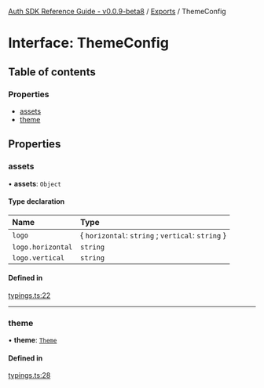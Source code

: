 [Auth SDK Reference Guide - v0.0.9-beta8](../README.md) / [Exports](../modules.md) / ThemeConfig

# Interface: ThemeConfig

## Table of contents

### Properties

- [assets](ThemeConfig.md#assets)
- [theme](ThemeConfig.md#theme)

## Properties

### assets

• **assets**: `Object`

#### Type declaration

| Name              | Type                                              |
| :---------------- | :------------------------------------------------ |
| `logo`            | { `horizontal`: `string` ; `vertical`: `string` } |
| `logo.horizontal` | `string`                                          |
| `logo.vertical`   | `string`                                          |

#### Defined in

[typings.ts:22](https://github.com/arcana-network/auth/blob/main/src/typings.ts#L22)

---

### theme

• **theme**: [`Theme`](../modules.md#theme)

#### Defined in

[typings.ts:28](https://github.com/arcana-network/auth/blob/main/src/typings.ts#L28)
